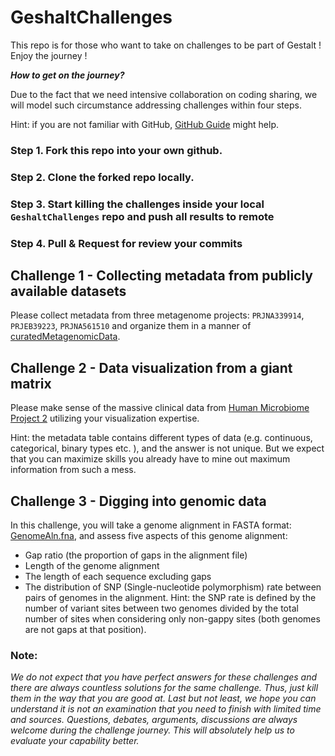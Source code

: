 # GeshaltChallenges
This repo is for those who want to take on challenges to be part of Gestalt ! Enjoy the journey !



***How to get on the journey?***

Due to the fact that we need intensive collaboration on coding sharing, we will model such circumstance addressing challenges within four steps. 

Hint: if you are not familiar with GitHub, [GitHub Guide](https://guides.github.com/) might help. 
### Step 1. Fork this repo into your own github.

### Step 2. Clone the forked repo locally.

### Step 3. Start killing the challenges inside your local `GeshaltChallenges` repo and push all results to remote

### Step 4.  Pull & Request for review your commits 

## Challenge 1 - Collecting metadata from publicly  available datasets 

Please collect metadata from three metagenome projects: `PRJNA339914`, `PRJEB39223`, `PRJNA561510` and organize them in a manner of [curatedMetagenomicData](https://github.com/waldronlab/curatedMetagenomicDataCuration/blob/master/inst/curated/AsnicarF_2017/AsnicarF_2017_metadata.tsv).  

## Challenge 2 - Data visualization from a giant matrix

Please make sense of the massive clinical data from [Human Microbiome Project 2](https://github.com/waldronlab/curatedMetagenomicDataCuration/blob/master/inst/curated/HMP_2019_ibdmdb/HMP_2019_ibdmdb_metadata.tsv) utilizing your visualization expertise.

Hint: the metadata table contains different types of data (e.g. continuous, categorical, binary types etc. ), and the answer is not unique. But we expect that you can maximize skills you already have to mine out maximum information from such a mess.

## Challenge 3 - Digging into genomic data

In this challenge, you will take a genome alignment in FASTA format: [GenomeAln.fna](), and assess five aspects of this genome alignment:

* Gap ratio (the proportion of gaps in the alignment file)
* Length of the genome alignment 
* The length of each sequence excluding gaps
* The distribution of SNP (Single-nucleotide polymorphism) rate between pairs of genomes in the alignment. Hint: the SNP rate is defined by the number of variant sites between two genomes divided by the total number of sites when considering only non-gappy sites (both genomes are not gaps at that position).



### Note:
*We do not expect that you have perfect answers for these challenges and there are always countless solutions for the same challenge. Thus, just kill them in the way that you are good at. Last but not least, we hope you can understand it is not an examination that you need to finish with limited time and sources. Questions, debates, arguments, discussions are always welcome during the challenge journey. This will absolutely help us to evaluate your capability better.*  

 

